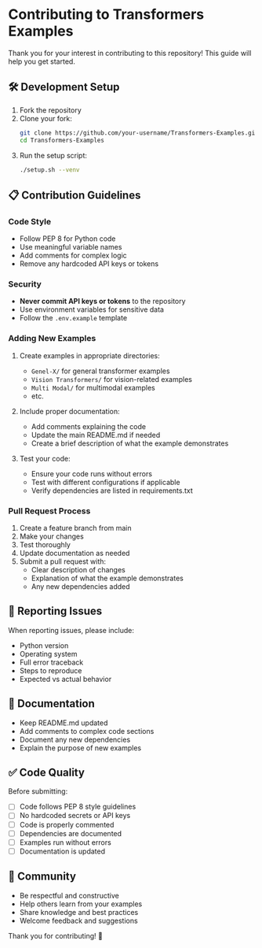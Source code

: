 # Contributing to Transformers Examples

Thank you for your interest in contributing to this repository! This guide will help you get started.

## 🛠️ Development Setup

1. Fork the repository
2. Clone your fork:
   ```bash
   git clone https://github.com/your-username/Transformers-Examples.git
   cd Transformers-Examples
   ```
3. Run the setup script:
   ```bash
   ./setup.sh --venv
   ```

## 📋 Contribution Guidelines

### Code Style
- Follow PEP 8 for Python code
- Use meaningful variable names
- Add comments for complex logic
- Remove any hardcoded API keys or tokens

### Security
- **Never commit API keys or tokens** to the repository
- Use environment variables for sensitive data
- Follow the `.env.example` template

### Adding New Examples
1. Create examples in appropriate directories:
   - `Genel-X/` for general transformer examples
   - `Vision Transformers/` for vision-related examples
   - `Multi Modal/` for multimodal examples
   - etc.

2. Include proper documentation:
   - Add comments explaining the code
   - Update the main README.md if needed
   - Create a brief description of what the example demonstrates

3. Test your code:
   - Ensure your code runs without errors
   - Test with different configurations if applicable
   - Verify dependencies are listed in requirements.txt

### Pull Request Process
1. Create a feature branch from main
2. Make your changes
3. Test thoroughly
4. Update documentation as needed
5. Submit a pull request with:
   - Clear description of changes
   - Explanation of what the example demonstrates
   - Any new dependencies added

## 🐛 Reporting Issues

When reporting issues, please include:
- Python version
- Operating system
- Full error traceback
- Steps to reproduce
- Expected vs actual behavior

## 📝 Documentation

- Keep README.md updated
- Add comments to complex code sections
- Document any new dependencies
- Explain the purpose of new examples

## ✅ Code Quality

Before submitting:
- [ ] Code follows PEP 8 style guidelines
- [ ] No hardcoded secrets or API keys
- [ ] Code is properly commented
- [ ] Dependencies are documented
- [ ] Examples run without errors
- [ ] Documentation is updated

## 🤝 Community

- Be respectful and constructive
- Help others learn from your examples
- Share knowledge and best practices
- Welcome feedback and suggestions

Thank you for contributing! 🚀